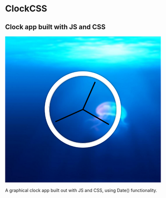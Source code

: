 # ClockCSS

## Clock app built with JS and CSS

![screenshot](image/clock.png)

<p>A graphical clock app built out with JS and CSS, using Date() functionality.</p>